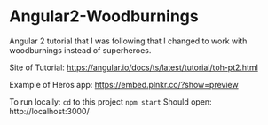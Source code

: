 # Angular2-Woodburnings
Angular 2 tutorial that I was following that I changed to work with woodburnings 
instead of superheroes.

Site of Tutorial: 
https://angular.io/docs/ts/latest/tutorial/toh-pt2.html

Example of Heros app: 
https://embed.plnkr.co/?show=preview

To run locally:
`cd` to this project
`npm start`
Should open: http://localhost:3000/
